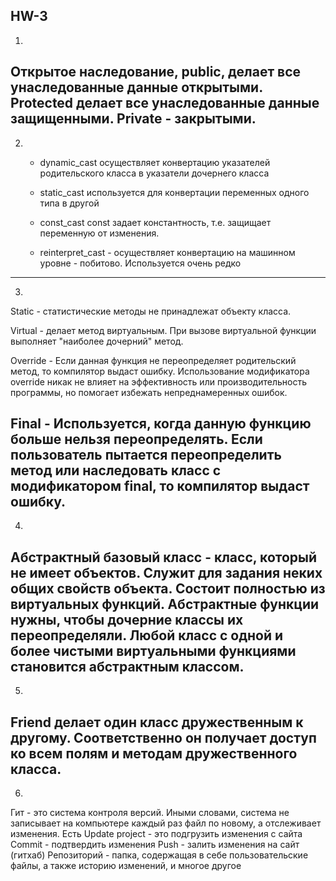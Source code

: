 HW-3
------
1)
Открытое наследование, public, делает все унаследованные данные 
открытыми. Protected делает все унаследованные данные защищенными. Private - 
закрытыми.
---
2) 
    - dynamic_cast осуществляет конвертацию указателей родительского 
      класса в указатели дочернего класса
       
    - static_cast используется для конвертации переменных одного типа в другой
    
    - const_cast const задает константность, т.е. 
      защищает переменную от изменения.

    - reinterpret_cast - осуществляет конвертацию на машинном уровне - побитово. 
      Используется очень редко
---
3) 
Static - статистические методы не принадлежат объекту класса.

Virtual - делает метод виртуальным. При вызове виртуальной функции выполняет
"наиболее дочерний" метод. 

Override - Если данная функция не переопределяет родительский метод, то
компилятор выдаст ошибку. Использование модификатора override
никак не влияет на эффективность или производительность программы, 
но помогает избежать непреднамеренных ошибок.

Final - Используется, когда данную функцию больше нельзя переопределять.
Если пользователь пытается переопределить метод или наследовать класс с 
модификатором final, то компилятор выдаст ошибку.
---
4)
Абстрактный базовый класс - класс, который не имеет объектов. Служит для
задания неких общих свойств объекта. Состоит полностью из виртуальных функций.
Абстрактные функции нужны, чтобы дочерние классы их переопределяли.
Любой класс с одной и более чистыми виртуальными функциями становится 
абстрактным классом.
---
5)
Friend делает один класс дружественным к другому. Соответственно он получает 
доступ ко всем полям и методам дружественного класса.
---
6)
Гит - это система контроля версий. Иными словами, система не записывает на компьютере
каждый раз файл по новому, а отслеживает изменения. 
Есть Update project - это подгрузить изменения с сайта
Commit - подтвердить изменения
Push - залить изменения на сайт (гитхаб)
Репозиторий - папка, содержащая в себе пользовательские файлы, а также историю изменений,
и многое другое


